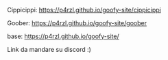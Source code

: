 Cippicippi: https://p4rzl.github.io/goofy-site/cippicippi

Goober: https://p4rzl.github.io/goofy-site/goober

base: https://p4rzl.github.io/goofy-site/

Link da mandare su discord :)
